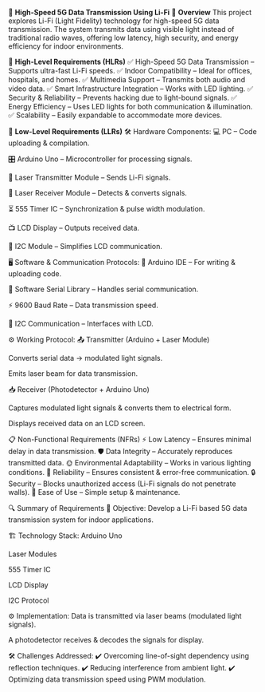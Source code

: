 📡 **High-Speed 5G Data Transmission Using Li-Fi**
🚀 **Overview**
This project explores Li-Fi (Light Fidelity) technology for high-speed 5G data transmission. The system transmits data using visible light instead of traditional radio waves, offering low latency, high security, and energy efficiency for indoor environments.

🎯 **High-Level Requirements (HLRs)**
✅ High-Speed 5G Data Transmission – Supports ultra-fast Li-Fi speeds. 
✅ Indoor Compatibility – Ideal for offices, hospitals, and homes.
✅ Multimedia Support – Transmits both audio and video data.
✅ Smart Infrastructure Integration – Works with LED lighting.
✅ Security & Reliability – Prevents hacking due to light-bound signals.
✅ Energy Efficiency – Uses LED lights for both communication & illumination.
✅ Scalability – Easily expandable to accommodate more devices.

🔩 **Low-Level Requirements (LLRs)**
🛠 Hardware Components:
💻 PC – Code uploading & compilation.

🎛 Arduino Uno – Microcontroller for processing signals.

🔴 Laser Transmitter Module – Sends Li-Fi signals.

📡 Laser Receiver Module – Detects & converts signals.

⏳ 555 Timer IC – Synchronization & pulse width modulation.

📺 LCD Display – Outputs received data.

🔗 I2C Module – Simplifies LCD communication.

🖥 Software & Communication Protocols:
🔧 Arduino IDE – For writing & uploading code.

🔄 Software Serial Library – Handles serial communication.

⚡ 9600 Baud Rate – Data transmission speed.

🔌 I2C Communication – Interfaces with LCD.

⚙ Working Protocol:
📤 Transmitter (Arduino + Laser Module)

Converts serial data → modulated light signals.

Emits laser beam for data transmission.

📥 Receiver (Photodetector + Arduino Uno)

Captures modulated light signals & converts them to electrical form.

Displays received data on an LCD screen.

📋 Non-Functional Requirements (NFRs)
⚡ Low Latency – Ensures minimal delay in data transmission.
🛡 Data Integrity – Accurately reproduces transmitted data.
🌞 Environmental Adaptability – Works in various lighting conditions.
🔄 Reliability – Ensures consistent & error-free communication.
🔒 Security – Blocks unauthorized access (Li-Fi signals do not penetrate walls).
🎯 Ease of Use – Simple setup & maintenance.

🔍 Summary of Requirements
📌 Objective:
Develop a Li-Fi based 5G data transmission system for indoor applications.

🏗 Technology Stack:
Arduino Uno

Laser Modules

555 Timer IC

LCD Display

I2C Protocol

⚙ Implementation:
Data is transmitted via laser beams (modulated light signals).

A photodetector receives & decodes the signals for display.

🛠 Challenges Addressed:
✔ Overcoming line-of-sight dependency using reflection techniques.
✔ Reducing interference from ambient light.
✔ Optimizing data transmission speed using PWM modulation.
